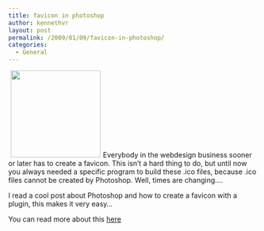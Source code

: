 ```yaml
---
title: favicon in photoshop
author: kennethvr
layout: post
permalink: /2009/01/09/favicon-in-photoshop/
categories:
  - General
---
```

<a title="tutorial" href="http://www.photoshopsupport.com/tutorials/jennifer/favicon.html" target="_blank"><img class="alignright" style="border: 0pt none; margin-left: 5px; margin-right: 5px;" title="favicon" src="http://www.photoshopsupport.com/tutorials/jennifer/favicon/favicon-ico-samples2.gif" alt="" width="181" height="176" /></a>Everybody in the webdesign business sooner or later has to create a favicon. This isn&#8217;t a hard thing to do, but until now you always needed a specific program to build these .ico files, because .ico files cannot be created by Photoshop. Well, times are changing&#8230;.

I read a cool post about Photoshop and how to create a favicon with a plugin, this makes it very easy&#8230;

You can read more about this <a title="favicon in photoshop" href="http://www.photoshopsupport.com/tutorials/jennifer/favicon.html" target="_blank">here</a>